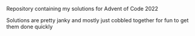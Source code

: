 Repository containing my solutions for Advent of Code 2022

Solutions are pretty janky and mostly just cobbled together for fun to get them done quickly